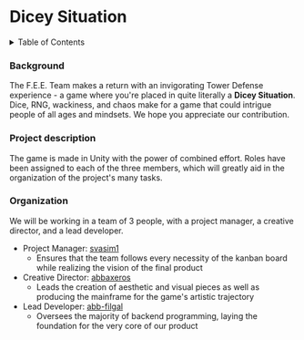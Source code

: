 # Dicey Situation

<details>
<summary>Table of Contents</summary>

- [Background](#background)
- [Project Description](#project-description)
- [Organization](#organization)

</details>

### Background

The F.E.E. Team makes a return with an invigorating Tower Defense experience - a game where you're placed in quite literally a **Dicey Situation**. Dice, RNG, wackiness, and chaos make for a game that could intrigue people of all ages and mindsets.
We hope you appreciate our contribution.

### Project description

The game is made in Unity with the power of combined effort. Roles have been assigned to each of the three members, which will greatly aid in the organization of the project's many tasks.

### Organization

We will be working in a team of 3 people, with a project manager, a creative director, and a lead developer.

- Project Manager: [svasim1](https://github.com/svasim1)
  - Ensures that the team follows every necessity of the kanban board while realizing the vision of the final product
- Creative Director: [abbaxeros](https://github.com/abbaxeros)
  - Leads the creation of aesthetic and visual pieces as well as producing the mainframe for the game's artistic trajectory
- Lead Developer: [abb-filgal](https://github.com/abb-filgal)
  - Oversees the majority of backend programming, laying the foundation for the very core of our product
